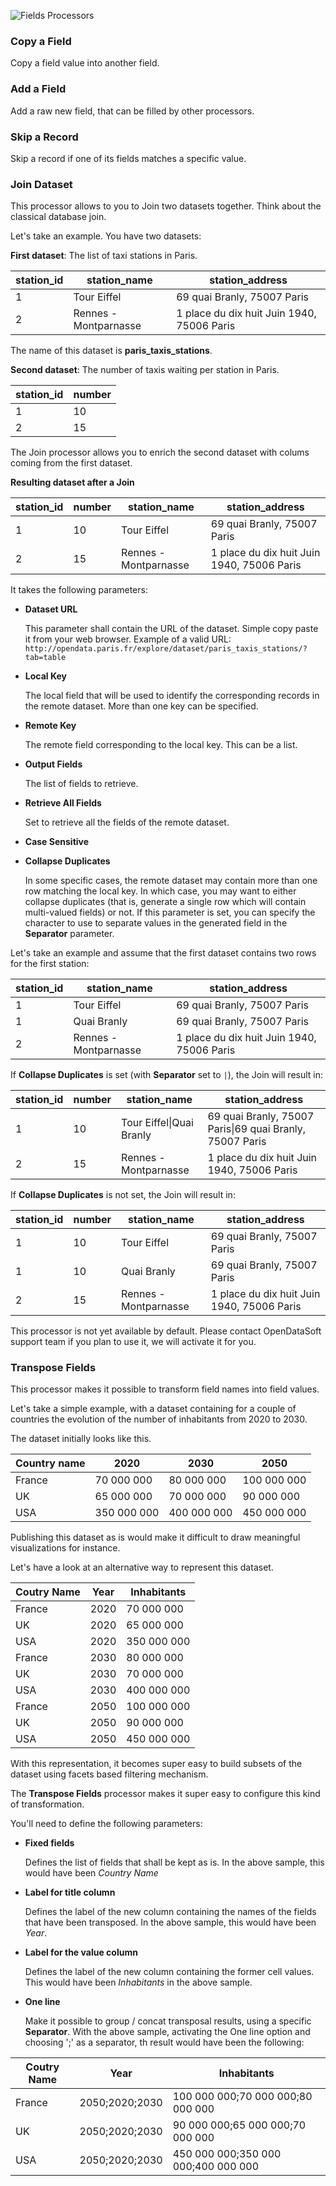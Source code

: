 ![Fields Processors](processors-fields-en.jpg)

### Copy a Field
Copy a field value into another field.

### Add a Field
Add a raw new field, that can be filled by other processors.

### Skip a Record
Skip a record if one of its fields matches a specific value.

### Join Dataset
This processor allows to you to Join two datasets together. Think about the classical database join.

Let's take an example. You have two datasets:

**First dataset**: The list of taxi stations in Paris.

station_id | station_name | station_address
---------- | ------------ | ---------------
1 | Tour Eiffel | 69 quai Branly, 75007 Paris
2 | Rennes - Montparnasse | 1 place du dix huit Juin 1940, 75006 Paris

The name of this dataset is **paris_taxis_stations**.

**Second dataset**: The number of taxis waiting per station in Paris.

station_id | number
---------- | ------
1 | 10
2 | 15

The Join processor allows you to enrich the second dataset with colums coming from the first dataset.

**Resulting dataset after a Join**

station_id | number | station_name | station_address
---------- | ------ | ------------ | ---------------
1 | 10 | Tour Eiffel | 69 quai Branly, 75007 Paris
2 | 15 | Rennes - Montparnasse | 1 place du dix huit Juin 1940, 75006 Paris


It takes the following parameters:

* **Dataset URL**
 
   This parameter shall contain the URL of the dataset. Simple copy paste it from your web browser. Example of a valid URL: `http://opendata.paris.fr/explore/dataset/paris_taxis_stations/?tab=table`
   
* **Local Key**

   The local field that will be used to identify the corresponding records in the remote dataset. More than one key can be specified.
   
* **Remote Key**

   The remote field corresponding to the local key. This can be a list.
  
* **Output Fields**

   The list of fields to retrieve.
   
* **Retrieve All Fields**

   Set to retrieve all the fields of the remote dataset.
   
* **Case Sensitive**

* **Collapse Duplicates**

   In some specific cases, the remote dataset may contain more than one row matching the local key. In which case, you may want to either collapse duplicates (that is, generate a single row which will contain multi-valued fields) or not. If this parameter is set, you can specify the character to use to separate values in the generated field in the **Separator** parameter.
   
Let's take an example and assume that the first dataset contains two rows for the first station:   

station_id | station_name | station_address
---------- | ------------ | ---------------
1 | Tour Eiffel | 69 quai Branly, 75007 Paris
1 | Quai Branly | 69 quai Branly, 75007 Paris
2 | Rennes - Montparnasse | 1 place du dix huit Juin 1940, 75006 Paris

If **Collapse Duplicates** is set (with **Separator** set to `|`), the Join will result in:

station_id | number | station_name | station_address
---------- | ------ | ------------ | ---------------
1 | 10 | Tour Eiffel&#124;Quai Branly | 69 quai Branly, 75007 Paris&#124;69 quai Branly, 75007 Paris
2 | 15 | Rennes - Montparnasse | 1 place du dix huit Juin 1940, 75006 Paris

If **Collapse Duplicates** is not set, the Join will result in:

station_id | number | station_name | station_address
---------- | ------ | ------------ | ---------------
1 | 10 | Tour Eiffel | 69 quai Branly, 75007 Paris
1 | 10 | Quai Branly | 69 quai Branly, 75007 Paris
2 | 15 | Rennes - Montparnasse | 1 place du dix huit Juin 1940, 75006 Paris

This processor is not yet available by default. Please contact OpenDataSoft support team if you plan to use it, we will activate it for you.

### Transpose Fields

This processor makes it possible to transform field names into field values.

Let's take a simple example, with a dataset containing for a couple of countries the evolution of the number of inhabitants from 2020 to 2030.

The dataset initially looks like this.

Country name | 2020 | 2030 | 2050
------------ | ---- | ---- | ----
France | 70 000 000 | 80 000 000 | 100 000 000
UK | 65 000 000 | 70 000 000 | 90 000 000
USA | 350 000 000 | 400 000 000 | 450 000 000

Publishing this dataset as is would make it difficult to draw meaningful visualizations for instance. 

Let's have a look at an alternative way to represent this dataset.

Coutry Name | Year | Inhabitants
----------- | ---- | -----------
France | 2020 | 70 000 000
UK | 2020 | 65 000 000
USA | 2020 | 350 000 000
France | 2030 | 80 000 000
UK | 2030 | 70 000 000
USA | 2030 | 400 000 000
France | 2050 | 100 000 000
UK | 2050 | 90 000 000
USA | 2050 | 450 000 000

With this representation, it becomes super easy to build subsets of the dataset using facets based filtering mechanism.

The **Transpose Fields** processor makes it super easy to configure this kind of transformation.

You'll need to define the following parameters:

* **Fixed fields**
  
  Defines the list of fields that shall be kept as is. In the above sample, this would have been *Country Name*
  
* **Label for title column**

  Defines the label of the new column containing the names of the fields that have been transposed. In the above sample, this would have been *Year*.
  
* **Label for the value column**

  Defines the label of the new column containing the former cell values. This would have been *Inhabitants* in the above sample.
  
* **One line**

  Make it possible to group / concat transposal results, using a specific **Separator**. With the above sample, activating the One line option and choosing ';' as a separator, th result would have been the following:
  
  
Coutry Name | Year | Inhabitants
----------- | ---- | -----------
France | 2050;2020;2030 | 100 000 000;70 000 000;80 000 000
UK | 2050;2020;2030 | 90 000 000;65 000 000;70 000 000
USA | 2050;2020;2030 | 450 000 000;350 000 000;400 000 000

